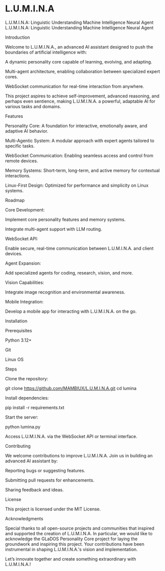 # L.U.M.I.N.A
L.U.M.I.N.A: Linguistic Understanding Machine Intelligence Neural Agent
L.U.M.I.N.A: Linguistic Understanding Machine Intelligence Neural Agent

Introduction

Welcome to L.U.M.I.N.A., an advanced AI assistant designed to push the boundaries of artificial intelligence with:

A dynamic personality core capable of learning, evolving, and adapting.

Multi-agent architecture, enabling collaboration between specialized expert cores.

WebSocket communication for real-time interaction from anywhere.

This project aspires to achieve self-improvement, advanced reasoning, and perhaps even sentience, making L.U.M.I.N.A. a powerful, adaptable AI for various tasks and domains.

Features

Personality Core: A foundation for interactive, emotionally aware, and adaptive AI behavior.

Multi-Agentic System: A modular approach with expert agents tailored to specific tasks.

WebSocket Communication: Enabling seamless access and control from remote devices.

Memory Systems: Short-term, long-term, and active memory for contextual interactions.

Linux-First Design: Optimized for performance and simplicity on Linux systems.

Roadmap

Core Development:

Implement core personality features and memory systems.

Integrate multi-agent support with LLM routing.

WebSocket API:

Enable secure, real-time communication between L.U.M.I.N.A. and client devices.

Agent Expansion:

Add specialized agents for coding, research, vision, and more.

Vision Capabilities:

Integrate image recognition and environmental awareness.

Mobile Integration:

Develop a mobile app for interacting with L.U.M.I.N.A. on the go.

Installation

Prerequisites

Python 3.12+

Git

Linux OS

Steps

Clone the repository:

git clone https://github.com/MAMBIUX/L.U.M.I.N.A.git
cd lumina

Install dependencies:

pip install -r requirements.txt

Start the server:

python lumina.py

Access L.U.M.I.N.A. via the WebSocket API or terminal interface.

Contributing

We welcome contributions to improve L.U.M.I.N.A. Join us in building an advanced AI assistant by:

Reporting bugs or suggesting features.

Submitting pull requests for enhancements.

Sharing feedback and ideas.

License

This project is licensed under the MIT License.

Acknowledgments

Special thanks to all open-source projects and communities that inspired and supported the creation of L.U.M.I.N.A. In particular, we would like to acknowledge the GLaDOS Personality Core project for laying the groundwork and inspiring this project. Your contributions have been instrumental in shaping L.U.M.I.N.A.'s vision and implementation.

Let’s innovate together and create something extraordinary with L.U.M.I.N.A.!
